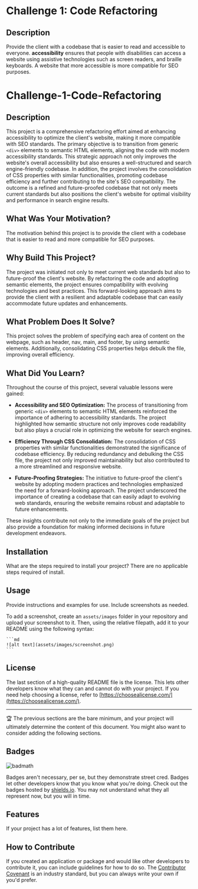 # Challenge 1: Code Refactoring

## Description

Provide the client with a codebase that is easier to read and accessible to everyone. **accessibility** ensures that people with disabilities can access a website using assistive technologies such as screen readers, and braille keyboards. A website that more accessible is more compatible for SEO purposes.



# Challenge-1-Code-Refactoring

## Description

This project is a comprehensive refactoring effort aimed at enhancing accessibility to optimize the client's website, making it more compatible with SEO standards. The primary objective is to transition from generic `<div>` elements to semantic HTML elements, aligning the code with modern accessibility standards. This strategic approach not only improves the website's overall accessibility but also ensures a well-structured and search engine-friendly codebase. In addition, the project involves the consolidation of CSS properties with similar functionalities, promoting codebase efficiency and further contributing to the site's SEO compatibility. The outcome is a refined and future-proofed codebase that not only meets current standards but also positions the client's website for optimal visibility and performance in search engine results.


## What Was Your Motivation?
The motivation behind this project is to provide the client with a codebase that is easier to read and more compatible for SEO purposes.

## Why Build This Project?

The project was initiated not only to meet current web standards but also to future-proof the client's website. By refactoring the code and adopting semantic elements, the project ensures compatibility with evolving technologies and best practices. This forward-looking approach aims to provide the client with a resilient and adaptable codebase that can easily accommodate future updates and enhancements.

## What Problem Does It Solve?
This project solves the problem of specifying each area of content on the webpage, such as header, nav, main, and footer, by using semantic elements. Additionally, consolidating CSS properties helps debulk the file, improving overall efficiency.
## What Did You Learn?
Throughout the course of this project, several valuable lessons were gained:

- **Accessibility and SEO Optimization:** The process of transitioning from generic `<div>` elements to semantic HTML elements reinforced the importance of adhering to accessibility standards. The project highlighted how semantic structure not only improves code readability but also plays a crucial role in optimizing the website for search engines.

- **Efficiency Through CSS Consolidation:** The consolidation of CSS properties with similar functionalities demonstrated the significance of codebase efficiency. By reducing redundancy and debulking the CSS file, the project not only improved maintainability but also contributed to a more streamlined and responsive website.

- **Future-Proofing Strategies:** The initiative to future-proof the client's website by adopting modern practices and technologies emphasized the need for a forward-looking approach. The project underscored the importance of creating a codebase that can easily adapt to evolving web standards, ensuring the website remains robust and adaptable to future enhancements.

These insights contribute not only to the immediate goals of the project but also provide a foundation for making informed decisions in future development endeavors.


## Installation

What are the steps required to install your project? There are no applicable steps required of install.

## Usage

Provide instructions and examples for use. Include screenshots as needed.

To add a screenshot, create an `assets/images` folder in your repository and upload your screenshot to it. Then, using the relative filepath, add it to your README using the following syntax:

    ```md
    ![alt text](assets/images/screenshot.png)
    ```


## License

The last section of a high-quality README file is the license. This lets other developers know what they can and cannot do with your project. If you need help choosing a license, refer to [https://choosealicense.com/](https://choosealicense.com/).

---

🏆 The previous sections are the bare minimum, and your project will ultimately determine the content of this document. You might also want to consider adding the following sections.

## Badges

![badmath](https://img.shields.io/github/languages/top/lernantino/badmath)

Badges aren't necessary, per se, but they demonstrate street cred. Badges let other developers know that you know what you're doing. Check out the badges hosted by [shields.io](https://shields.io/). You may not understand what they all represent now, but you will in time.

## Features

If your project has a lot of features, list them here.

## How to Contribute

If you created an application or package and would like other developers to contribute it, you can include guidelines for how to do so. The [Contributor Covenant](https://www.contributor-covenant.org/) is an industry standard, but you can always write your own if you'd prefer.

